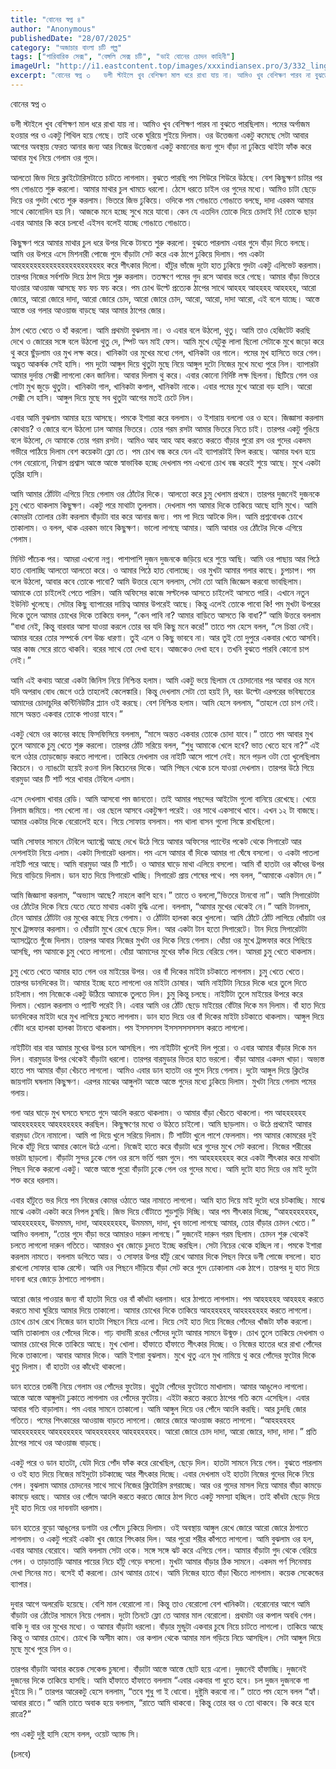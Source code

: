 ```yaml
---
title: "বোনের স্বপ্ন ৪"
author: "Anonymous"
publishedDate: "28/07/2025"
category: "অজাচার বাংলা চটি গল্প"
tags: ["পারিবারিক সেক্স", "বেঙ্গলি সেক্স চটি", "ভাই বোনের চোদন কাহিনী"]
imageUrl: "http://i1.eastcontent.top/images/xxxindiansex.pro/3/332_lingerie_abbreviated.jpg"
excerpt: "বোনের স্বপ্ন ৩   ডগী স্টাইলে খুব বেশিক্ষণ মাল ধরে রাখা যায় না। আমিও খুব বেশিক্ষণ পারব না বুঝতে পারছিলাম। পমের অর্গাজম হওয়ার পর ও একটু শিথিল হয়ে গেছে। তাই ওকে ঘুরিয়ে শুইয়ে দিলাম। ওর উত্তেজনা একটু..."
---
```


বোনের স্বপ্ন ৩


ডগী স্টাইলে খুব বেশিক্ষণ মাল ধরে রাখা যায় না। আমিও খুব বেশিক্ষণ পারব না বুঝতে পারছিলাম। পমের অর্গাজম হওয়ার পর ও একটু শিথিল হয়ে গেছে। তাই ওকে ঘুরিয়ে শুইয়ে দিলাম। ওর উত্তেজনা একটু কমেছে সেটা আবার আগের অবস্থায় ফেরত আনার জন্য আর নিজের উত্তেজনা একটু কমানোর জন্য গুদে বাঁড়া না ঢুকিয়ে থাইটা ফাঁক করে আবার মুখ নিয়ে গেলাম ওর গুদে।


আলতো জিভ দিয়ে ক্লাইটোরিসটাতে চাটতে লাগলাম। বুঝতে পারছি পম শিউরে শিউরে উঠছে। বেশ কিছুক্ষণ চাটার পর পম গোঙাতে শুরু করলো। আমার মাথার চুল খামচে ধরলো। ঠেসে ধরতে চাইল ওর গুদের মধ্যে। আমিও চাটা ছেড়ে দিয়ে ওর গুদটা খেতে শুরু করলাম। ভিতরে জিভ ঢুকিয়ে। ওদিকে পম গোঙাতে গোঙাতে বলছে, দাদা এরকম আমার সাথে কোনোদিন হয় নি। আজকে মনে হচ্ছে সুখে মরে যাবো। কেন যে এতদিন তোকে দিয়ে চোদাই নি! তোকে ছাড়া এবার আমার কি করে চলবে! এইসব বলেই যাচ্ছে গোঙাতে গোঙাতে।


কিছুক্ষণ পরে আমার মাথার চুল ধরে উপর দিকে টানতে শুরু করলো। বুঝতে পারলাম এবার গুদে বাঁড়া দিতে বলছে। আমি ওর উপরে এসে মিশনারী পোজে গুদে বাঁড়াটা সেট করে এক ঠাপে ঢুকিয়ে দিলাম। পম একটা আহহহহহহহহহহহহহহহহহহহহহহ করে শীৎকার দিলো। হাঁটুর ভাঁজে দুটো হাত ঢুকিয়ে গুদটা একটু এলিভেট করলাম। তারপর নিজের সর্বশক্তি দিয়ে ঠাপ দিয়ে শুরু করলাম। ততক্ষণে পমের গুদ রসে আবার ভরে গেছে। আমার বাঁড়া ভিতরে যাওয়ার আওয়াজ আসছে ফচ ফচ ফচ করে। পম চোখ উল্টে প্রত্যেক ঠাপের সাথে আহহহ আহহহহ আহহহহ, আরো জোরে, আরো জোরে দাদা, আরো জোরে চোদ, আরো জোরে চোদ, আরো, আরো, দাদা আরো, এই বলে যাচ্ছে। আস্তে আস্তে ওর গলার আওয়াজ বাড়ছে আর আমার ঠাপের জোর।


ঠাপ খেতে খেতে ও হাঁ করলো। আমি প্রথমটা বুঝলাম না। ও এবার বলে উঠলো, থুতু। আমি তাও হেজিটেট করছি দেখে ও জোরের সঙ্গে বলে উঠলো থুতু দে, স্পিট অন মাই ফেস। আমি মুখে যেটুকু লালা ছিলো সেটাকে মুখে জড়ো করে থু করে ছুঁড়লাম ওর মুখ লক্ষ করে। খানিকটা ওর মুখের মধ্যে গেল, খানিকটা ওর গালে। পমের মুখ হাসিতে ভরে গেল। অদ্ভুত আকর্ষক সেই হাসি। পম দুটো আঙ্গুল দিয়ে থুতুটা মুছে নিয়ে আঙ্গুল দুটো নিজের মুখে মধ্যে পুরে নিল। ব্যাপারটা আমার দুর্দান্ত সেক্সী লাগলো কেন জানিনা। আবার দিলাম থু করে। এবার কোনো নির্দিষ্ট লক্ষ ছিলনা। ছিটিয়ে গেল ওর গোটা মুখ জুড়ে থুতুটা। খানিকটা গাল, খানিকটা কপাল, খানিকটা নাকে। এবার পমের মুখে আরো বড় হাসি। আরো সেক্সী সে হাসি। আঙ্গুল দিয়ে মুছে সব থুতুটা আগের মতই চেটে নিল।


এবার আমি বুঝলাম আমার হয়ে আসছে। পমকে ইশারা করে বললাম। ও ইশারায় বললো ওর ও হবে। জিজ্ঞাসা করলাম কোথায়? ও জোরে বলে উঠলো ঢাল আমার ভিতরে। তোর গরম রসটা আমার ভিতরে নিতে চাই। তারপর একটু গুঙিয়ে বলে উঠলো, দে আমাকে তোর গরম রসটা। আমিও আহ আহ আহ করতে করতে বাঁড়ার পুরো রস ওর গুদের একদম গভীরে পাঠিয়ে দিলাম বেশ কয়েকটা ফ্লো তে। পম চোখ বন্ধ করে যেন এই ব্যাপারটাই ফিল করছে। আমার যখন হয়ে গেল বেরোনো, নিশ্বাস প্রশ্বাস আস্তে আস্তে স্বাভাবিক হচ্ছে দেখলাম পম এখনো চোখ বন্ধ করেই শুয়ে আছে। মুখে একটা তৃপ্তির হাসি।


আমি আমার ঠোঁটটা এগিয়ে নিয়ে গেলাম ওর ঠোঁটের দিকে। আলতো করে চুমু খেলাম প্রথমে। তারপর দুজনেই দুজনকে চুমু খেতে থাকলাম কিছুক্ষণ। একটু পরে মাথাটা তুললাম। দেখলাম পম আমার দিকে তাকিয়ে আছে হাসি মুখে। আমি কোমরটা তোলার চেষ্টা করলাম বাঁড়াটা বার করে আনার জন্য। পম পা দিয়ে আটকে দিল। আমি প্রশ্নবোধক চোখে তাকালাম। ও বলল, থাক এরকম ভাবে কিছুক্ষণ। ভালো লাগছে আমার। আমি আবার ওর ঠোঁটের দিকে এগিয়ে গেলাম।


মিনিট পাঁচেক পর। আমরা এখনো নগ্ন। পাশাপাশি দুজন দুজনকে জড়িয়ে ধরে শুয়ে আছি। আমি ওর পাছায় আর পিঠে হাত বোলাচ্ছি আলতো আলতো করে। ও আমার পিঠে হাত বোলাচ্ছে। ওর মুখটা আমার গলার কাছে। চুপচাপ। পম বলে উঠলো, আবার কবে তোকে পাবো? আমি উত্তরে হেসে বললাম, সেটা তো আমি জিজ্ঞেস করবো ভাবছিলাম। আমাকে তো চাইলেই পেতে পারিস। আমি অফিসের কাজে সল্টলেক আসতে চাইলেই আসতে পারি। এখানে নতুন ইউনিট খুলেছে। সেটার কিছু ব্যাপারের দায়িত্ব আমার উপরেই আছে। কিন্তু এলেই তোকে পাবো কি! পম মুখটা উপরের দিকে তুলে আমার চোখের দিকে তাকিয়ে বলল, “কেন পাবি না? আমার বাড়িতে আসতে কি বাধা?” আমি উত্তরে বললাম “বাধা নেই, কিন্তু বারবার আসা যাওয়া করলে তোর বর যদি কিছু মনে করে!” তাতে পম হেসে বলল, “সে চিন্তা নেই। আমার বরের তোর সম্পর্কে বেশ উচ্চ ধারণা। তুই এলে ও কিছু ভাববে না। আর তুই তো দুপুরে একবার খেতে আসবি। আর কাজ সেরে রাতে থাকবি। বরের সাথে তো দেখা হবে। আজকেও দেখা হবে। তখনি বুঝতে পারবি কোনো চাপ নেই।”


আমি এই কথায় আরো একটা জিনিস নিয়ে নিশ্চিন্ত হলাম। আমি একটু ভয়ে ছিলাম যে চোদানোর পর আবার ওর মনে যদি অপরাধ বোধ জেগে ওঠে তাহলেই কেলেঙ্কারি। কিন্তু দেখলাম সেটা তো হয়ই নি, বরং উল্টো এরপরের ভবিষ্যতের আমাদের চোদাচুদির কন্টিনিউটির প্ল্যান ওই করছে। বেশ নিশ্চিন্ত হলাম। আমি হেসে বললাম, “তাহলে তো চাপ নেই। মাসে অন্তত একবার তোকে পাওয়া যাবে।”


একটু থেমে ওর কানের কাছে ফিসফিসিয়ে বললাম, “মাসে অন্তত একবার তোকে চোদা যাবে।” তাতে পম আবার মুখ তুলে আমাকে চুমু খেতে শুরু করলো। তারপর ঠোঁট সরিয়ে বলল, “শুধু আমাকে খেলে হবে? ভাত খেতে হবে না?” এই বলে ওঠার তোড়জোড় করতে লাগলো। তাকিয়ে দেখলাম ওর নাইটি আসে পাশে নেই। মনে পড়ল ওটা তো খুলেছিলাম কিচেনে। ও ন্যাঙটো হয়েই রওনা দিল কিচেনের দিকে। আমি পিছন থেকে চলে যাওয়া দেখলাম। তারপর উঠে গিয়ে বারমুডা আর টি শার্ট পরে খাবার টেবিলে এলাম।


এসে দেখলাম খাবার রেডি। আমি আসবো পম জানতো। তাই আমার পছন্দের আইটেম গুলো বানিয়ে রেখেছে। খেয়ে নিলাম জমিয়ে। পম খেলো না। ওর ছেলে আসবে একটুক্ষণ পরেই। ওর সাথে একসাথে খাবে। এখন ১২ টা বাজছে। আমার একটার দিকে বেরোলেই হবে। গিয়ে সোফায় বসলাম। পম থালা বাসন গুলো সিঙ্কে রাখছিলো।


আমি সোফার সামনে টেবিলে অ্যাস্ট্রে আছে দেখে উঠে গিয়ে আমার অফিসের প্যান্টের পকেট থেকে সিগারেট আর দেশলাইটা নিয়ে এলাম। একটা সিগারেট ধরলাম। পম এসে আমার বাঁ দিকে আমার গা ঘেঁষে বসলো। ও একটা পাতলা নাইটি পরে আছে। আমি বারমুডা আর টি শার্টে। ও আমার ঘাড়ে মাথা এলিয়ে বসলো। আমি বাঁ হাতটা ওর কাঁধের উপর দিয়ে বাড়িয়ে দিলাম। ডান হাত দিয়ে সিগারেট খাচ্ছি। সিগারেট প্রায় শেষের পথে। পম বলল, “আমাকে একটান দে।”


আমি জিজ্ঞাসা করলাম, “অভ্যাস আছে? নাহলে কাশি হবে।” তাতে ও বললো,”ভিতরে টানবো না”। আমি সিগারেটটা ওর ঠোঁটের দিকে নিয়ে যেতে যেতে মাথায় একটা বুদ্ধি এলো। বললাম, “আমার মুখের থেকেই নে।” আমি টানলাম, টেনে আমার ঠোঁটটা ওর মুখের কাছে নিয়ে গেলাম। ও ঠোঁটটা হালকা করে খুললো। আমি ঠোঁটে ঠোঁট লাগিয়ে ধোঁয়াটা ওর মুখে ট্রান্সফার করলাম। ও ধোঁয়াটা মুখে রেখে ছেড়ে দিল। আর একটা টান হতো সিগারেটে। টান দিয়ে সিগারেটটা অ্যাসট্রেতে গুঁজে দিলাম। তারপর আবার নিজের মুখটা ওর দিকে নিয়ে গেলাম। ধোঁয়া ওর মুখে ট্রান্সফার করে পিছিয়ে আসছি, পম আমাকে চুমু খেতে লাগলো। ধোঁয়া আমাদের মুখের ফাঁক দিয়ে বেরিয়ে গেল। আমরা চুমু খেতে থাকলাম।


চুমু খেতে খেতে আমার হাত গেল ওর মাইয়ের উপর। ওর বাঁ দিকের মাইটা চটকাতে লাগলাম। চুমু খেতে খেতে। তারপর ডানদিকের টা। আমার ইচ্ছে হতে লাগলো ওর মাইটা চোষার। আমি নাইটিটা নিচের দিকে ধরে তুলে দিতে চাইলাম। পম নিজেকে একটু উঠিয়ে আমাকে তুলতে দিল। চুমু কিন্তু চলছে। নাইটিটা তুলে মাইয়ের উপরে করে দিলাম। খেয়াল করলাম ও প্যান্টি পরেই নি। এবার আমি ওর ঠোঁট ছেড়ে মাইয়ের বোঁটার দিকে মন দিলাম। বাঁ হাত দিয়ে ডানদিকের মাইটা ধরে মুখ লাগিয়ে চুষতে লাগলাম। ডান হাত দিয়ে ওর বাঁ দিকের মাইটা চটকাতে থাকলাম। আঙ্গুল দিয়ে বোঁটা ধরে হালকা হালকা টানতে থাকলাম। পম ইসসসসস ইসসসসসসসস করতে লাগলো।


নাইটিটা বার বার আমার মুখের উপর চলে আসছিল। পম নাইটিটা খুলেই দিল পুরো। ও এবার আমার বাঁড়ার দিকে মন দিল। বারমুডার উপর থেকেই বাঁড়াটা ধরলো। তারপর বারমুডার ভিতর হাত ভরলো। বাঁড়া আমার একদম খাড়া। অভ্যস্ত হাতে পম আমার বাঁড়া খেঁচতে লাগলো। আমিও এবার ডান হাতটা ওর গুদে নিয়ে গেলাম। দুটো আঙ্গুল দিয়ে ক্লিটের জায়গাটা ঘষলাম কিছুক্ষণ। এরপর মাঝের আঙ্গুলটা আস্তে আস্তে গুদের মধ্যে ঢুকিয়ে দিলাম। মুখটা নিয়ে গেলাম পমের গলায়।


গলা আর ঘাড়ে মুখ ঘসতে ঘসতে গুদে আংলি করতে থাকলাম। ও আমার বাঁড়া খেঁচতে থাকলো। পম আহহহহহহ আহহহহহহহ আহহহহহহহ করছিল। কিছুক্ষণের মধ্যে ও উঠতে চাইলো। আমি ছাড়লাম। ও উঠে প্রথমেই আমার বারমুডা টেনে নামালো। আমি পা দিয়ে খুলে সরিয়ে দিলাম। টি শার্টটা খুলে পাশে ফেললাম। পম আমার কোমরের দুই দিকে হাঁটু দিয়ে আমার কোলে উঠে এলো। নিজেই হাতে করে বাঁড়াটা ধরে গুদের মুখে সেট করলো। নিজের শরীরের ভারটা ছাড়লো। বাঁড়াটা সুন্দর ঢুকে গেল ওর রসে ভর্তি গরম গুদে। পম আহহহহহহহ করে একটা শীৎকার করে মাথাটা পিছন দিকে করলো একটু। আস্তে আস্তে পুরো বাঁড়াটা ঢুকে গেল ওর গুদের মধ্যে। আমি দুটো হাত দিয়ে ওর মাই দুটো শক্ত করে ধরলাম।


এবার হাঁটুতে ভর দিয়ে পম নিজের কোমর ওঠাতে আর নামাতে লাগলো। আমি হাত দিয়ে মাই দুটো ধরে চটকাচ্ছি। মাঝে মাঝে একটা একটা করে নিপল চুষছি। জিভ দিয়ে বোঁটাতে শুড়শুড়ি দিচ্ছি। আর পম শীৎকার দিচ্ছে, “আহহহহহহহহ, আহহহহহহহ, উমমমম, দাদা, আহহহহহহহ, উমমমম, দাদা, খুব ভালো লাগছে আমার, তোর বাঁড়ার চোদন খেতে।” আমিও বললাম, “তোর গুদে বাঁড়া ভরে আমারও দারুন লাগছে।” দুজনেই দারুন গরম ছিলাম। চোদন শুরু থেকেই চলতে লাগলো দারুন গতিতে। আমারও খুব জোড়ে চুদতে ইচ্ছে করছিল। সেটা নিচের থেকে হচ্ছিল না। পমকে ইশারা করলাম নামতে। বললাম ডগিতে আয়। ও সোফার উপর হাঁটু রেখে আমার দিকে পিছন ফিরে ডগী পোজে বসলো। হাত রাখলো সোফার ব্যাক রেস্টে। আমি ওর পিছনে দাঁড়িয়ে বাঁড়া সেট করে গুদে ঢোকালাম এক ঠাপে। তারপর দু হাত দিয়ে দাবনা ধরে জোড়ে ঠাপাতে লাগলাম।


আরো জোর পাওয়ার জন্য বাঁ হাতটা দিয়ে ওর বাঁ কাঁধটা ধরলাম। ধরে ঠাপাতে লাগলাম। পম আহহহহহ আহহহহ করতে করতে মাথা ঘুরিয়ে আমার দিয়ে তাকালো। আমার চোখের দিকে তাকিয়ে আহহহহহহ্ আহহহহহহহ করতে লাগলো। চোখে চোখ রেখে নিজের ডান হাতটা পিছনে নিয়ে এলো। দিয়ে সেই হাত দিয়ে নিজের পোঁদের খাঁজটা ফাঁক করলো। আমি তাকালাম ওর পোঁদের দিকে। গাঢ় বাদামী রঙের পোঁদের দুটো আমার সামনে উন্মুক্ত। চোখ তুলে তাকিয়ে দেখলাম ও আমার চোখের দিকে তাকিয়ে আছে। মুখ খোলা। হাঁফাতে হাঁফাতে শীৎকার দিচ্ছে। ও নিজের হাতের ধরে রাখা পোঁদের দিকে তাকালো। আবার আমার দিকে। আমি ইশারা বুঝলাম। মুখে থুতু এনে মুখ নামিয়ে থু করে পোঁদের ফুটোর দিকে থুতু দিলাম। বাঁ হাতটা ওর কাঁধেই থাকলো।


ডান হাতের তর্জনী নিয়ে গেলাম ওর পোঁদের ফুটোয়। থুতুটা পোঁদের ফুটোতে মাখালাম। আমার আঙুলেও লাগলো। আস্তে আস্তে আঙ্গুলটা ঢুকাতে লাগলাম ওর পোঁদের ফুটোয়। এইটা করতে করতে ঠাপের গতি কমে এসেছিল। এবার আবার গতি বাড়ালাম। পম এবার সামনে তাকালো। আমি আঙ্গুল দিয়ে ওর পোঁদে আংলি করছি। আর চুদছি জোর গতিতে। পমের শিৎকারের আওয়াজ বাড়তে লাগলো। জোরে জোরে আওয়াজ করতে লাগলো। “আহহহহহহ আহহহহহহহ আহহহহহহহ আহহহহহহহ আহহহহহহহ। আরো জোরে চোদ দাদা, আরো জোরে, দাদা, দাদা।” প্রতি ঠাপের সাথে ওর আওয়াজ বাড়ছে।


একটু পরে ও ডান হাতটা, যেটা দিয়ে পোঁদ ফাঁক করে রেখেছিল, ছেড়ে দিল। হাতটা সামনে নিয়ে গেল। বুঝতে পারলাম ও ওই হাত দিয়ে নিজের মাইদুটো চটকাচ্ছে আর শীৎকার দিচ্ছে। এবার দেখলাম ওই হাতটা নিজের গুদের দিকে নিয়ে গেল। বুঝলাম আমার চোদনের সাথে সাথে নিজের ক্লিটোরিস রগরাচ্ছে। আর ওর গুদের মাসল দিয়ে আমার বাঁড়া কামড়ে কামড়ে ধরছে। আমার ওর পোঁদে আংলি করতে করতে জোরে ঠাপ দিতে একটু সমস্যা হচ্ছিল। তাই কাঁধটা ছেড়ে দিয়ে দুই হাত দিয়ে ওর দাবনাটা ধরলাম।


ডান হাতের বুড়ো আঙুলের ডগাটা ওর পোঁদে ঢুকিয়ে দিলাম। ওই অবস্থায় আঙ্গুল রেখে জোরে আরো জোরে ঠাপাতে লাগলাম। ও একটু পরেই একটা খুব জোরে শিৎকার দিল। আর পুরো শরীর কাঁপতে লাগলো। আমি বুঝলাম ওর হল, এবার আমার বেরোবে। আমি বললাম সেটা ওকে। সঙ্গে সঙ্গে ঝট করে এগিয়ে গেল। আমার বাঁড়াটা গুদ থেকে বেরিয়ে গেল। ও তাড়াতাড়ি আমার পায়ের নিচে হাঁটু গেড়ে বসলো। মুখটা আমার বাঁড়ার ঠিক সামনে। একদম পর্ণ সিনেমায় দেখা সিনের মত। বসেই হাঁ করলো। চোখ আমার চোখে। আমি নিজের হাতে বাঁড়া খিঁচতে লাগলাম। কয়েক সেকেন্ডের ব্যাপার।


দুবার আগে অলরেডি হয়েছে। বেশি মাল বেরোলো না। কিন্তু তাও বেরোলো বেশ খানিকটা। বেরোনোর আগে আমি বাঁড়াটা ওর ঠোঁটের সামনে নিয়ে গেলাম। দুটো তিনটে ফ্লো তে আমার মাল বেরোলো। প্রথমটা ওর কপাল অবধি গেল। বাকি দু বার ওর মুখের মধ্যে। ও আমার বাঁড়াটা ধরলো। বাঁড়ার মুন্ডুটা একবার চুষে নিয়ে চাটতে লাগলো। তাকিয়ে আছে কিন্তু ও আমার চোখে। চোখে কি অসীম কাম। ওর কপাল থেকে আমার মাল গড়িয়ে নিচে আসছিল। সেটা আঙ্গুল দিয়ে মুছে মুখে পুরে নিল ও।


তারপর বাঁড়াটা আবার কয়েক সেকেন্ড চুষলো। বাঁড়াটা আস্তে আস্তে ছোট হয়ে এলো। দুজনেই হাঁফাচ্ছি। দুজনেই দুজনের দিকে তাকিয়ে হাসছি। আমি হাঁফাতে হাঁফাতে বললাম “এবার একবার গা ধুতে হবে। চল দুজন দুজনকে গা ধুইয়ে দি।” তারপর আরেকটু হেসে বললাম, “তবে শুধু গা ই ধোবো। দুষ্টুমি করবো না।” তাতে পম হেসে বলল “হ্যাঁ। আবার রাতে।” আমি তাতে অবাক হয়ে বললাম, “রাতে আমি থাকবো। কিন্তু তোর বর ও তো থাকবে। কি করে হবে রাত্রে?”


পম একটু দুষ্টু হাসি হেসে বলল, ওয়েট অ্যান্ড সি।


(চলবে)

